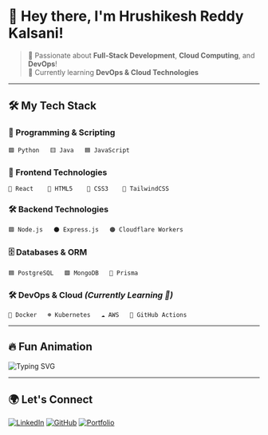 # 👋 Hey there, I'm Hrushikesh Reddy Kalsani!

> 🚀 Passionate about **Full-Stack Development**, **Cloud Computing**, and **DevOps**!  
> 🌱 Currently learning **DevOps & Cloud Technologies**  

---

## 🛠 My Tech Stack

### **🚀 Programming & Scripting**  
```
🟩 Python   🟨 Java   🟦 JavaScript
```

### **🎨 Frontend Technologies**  
```
🔷 React    🔶 HTML5    🔹 CSS3    🔹 TailwindCSS
```

### **🛠 Backend Technologies**  
```
🟩 Node.js   ⚫ Express.js   🟠 Cloudflare Workers
```

### **🗄️ Databases & ORM**  
```
🟦 PostgreSQL   🟩 MongoDB   🔶 Prisma
```

### **🛠 DevOps & Cloud** *(Currently Learning 🚀)*  
```
🐳 Docker   ☸️ Kubernetes   ☁️ AWS   🔄 GitHub Actions
```

---

## 🔥 Fun Animation  
![Typing SVG](https://readme-typing-svg.herokuapp.com?font=Fira+Code&weight=600&size=20&pause=1000&color=F7A93A&width=435&lines=Full-Stack+Developer;Cloud+Computing+Enthusiast;Passionate+about+DevOps;Always+learning+new+things!)  

---

## 🌍 Let's Connect
[![LinkedIn](https://img.shields.io/badge/LinkedIn-%230077B5?style=for-the-badge&logo=linkedin&logoColor=white)](https://www.linkedin.com/in/hrushikesh-reddy-9b6871214/)
[![GitHub](https://img.shields.io/badge/GitHub-%23181717?style=for-the-badge&logo=github&logoColor=white)](https://github.com/hrushi-2003)
[![Portfolio](https://img.shields.io/badge/Portfolio-%2312100E?style=for-the-badge&logo=vercel&logoColor=white)](https://hrushikesh-portfolio-sage.vercel.app/)
